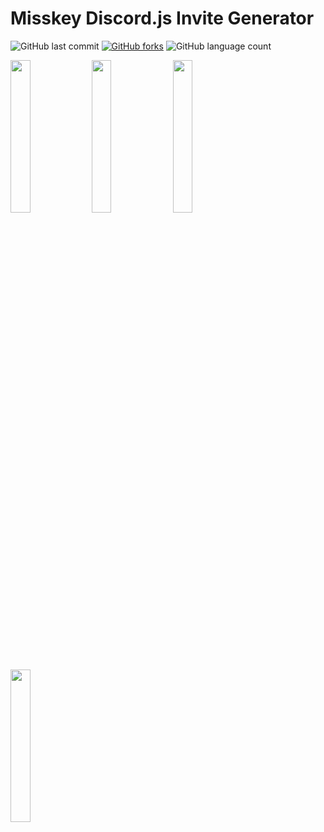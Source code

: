# Misskey Discord.js Invite Generator
![GitHub last commit](https://img.shields.io/github/last-commit/ccmsh/misskey-discord-invite-gen?style=social)
[![GitHub forks](https://img.shields.io/github/forks/ccmsh/misskey-discord-invite-gen?style=social)](https://github.com/ccmsh/misskey-discord-invite-gen/fork)
![GitHub language count](https://img.shields.io/github/languages/count/ccmsh/misskey-discord-invite-gen?style=social)<br>

[<img src="https://cdn.jsdelivr.net/gh/jdecked/twemoji@latest/assets/svg/1f1ef-1f1f5.svg" width="25%">](readme/README_JP.md)
[<img src="https://cdn.jsdelivr.net/gh/jdecked/twemoji@latest/assets/svg/1f1fa-1f1f8.svg" width="25%">](readme/README_EN.md)
[<img src="https://cdn.jsdelivr.net/gh/jdecked/twemoji@latest/assets/svg/1f1f0-1f1f7.svg" width="25%">](readme/README_KR.md)
[<img src="https://cdn.jsdelivr.net/gh/jdecked/twemoji@latest/assets/svg/1f1e8-1f1f3.svg" width="25%">](readme/README_CN.md)
